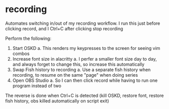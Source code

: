 
# recording

Automates switching in/out of my recording workflow.
I run this just before clicking record, and I Ctrl+C after clicking stop recording

Perform the following:
1. Start OSKD
  a. This renders my keypresses to the screen for seeing vim combos
2. Increase font size in alacritty
  a. I perfer a smaller font size day to day, and always forget to change this, so increase this automatically
3. Swap Fish history to recording
  a. Use a separate fish history when recording, to resume on the same "page" when doing series
4. Open OBS Studio
  a. So I can then click record while having to run one program instead of two

The reverse is done when Ctrl+C is detected (kill OSKD, restore font, restore fish history, obs killed automatically on script exit)
